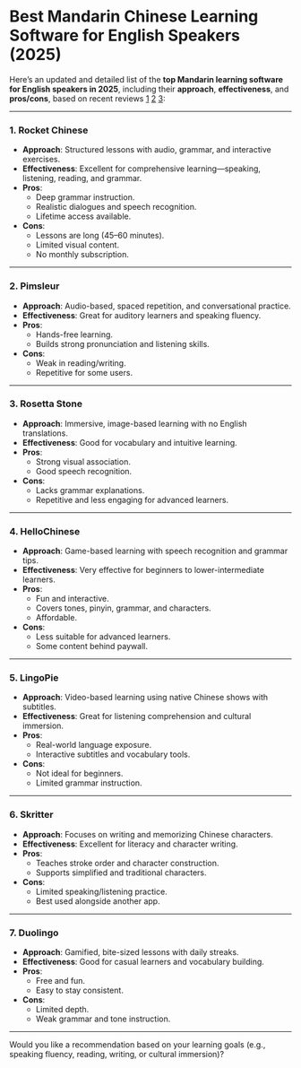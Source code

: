 # Best Mandarin Chinese Learning Software for English Speakers (2025)

Here’s an updated and detailed list of the **top Mandarin learning software for English speakers in 2025**, including their **approach**, **effectiveness**, and **pros/cons**, based on recent reviews [1](https://testprepinsight.com/best/best-apps-to-learn-mandarin-chinese/) [2](https://www.mezzoguild.com/learn/chinese/resources/chinese-apps/) [3](https://bing.com/search?q=Best+Mandarin+Chinese+learning+software+for+English+speakers+2025+with+approach%2c+effectiveness%2c+pros+and+cons):

---

### **1. Rocket Chinese**
- **Approach**: Structured lessons with audio, grammar, and interactive exercises.
- **Effectiveness**: Excellent for comprehensive learning—speaking, listening, reading, and grammar.
- **Pros**:
  - Deep grammar instruction.
  - Realistic dialogues and speech recognition.
  - Lifetime access available.
- **Cons**:
  - Lessons are long (45–60 minutes).
  - Limited visual content.
  - No monthly subscription.

---

### **2. Pimsleur**
- **Approach**: Audio-based, spaced repetition, and conversational practice.
- **Effectiveness**: Great for auditory learners and speaking fluency.
- **Pros**:
  - Hands-free learning.
  - Builds strong pronunciation and listening skills.
- **Cons**:
  - Weak in reading/writing.
  - Repetitive for some users.

---

### **3. Rosetta Stone**
- **Approach**: Immersive, image-based learning with no English translations.
- **Effectiveness**: Good for vocabulary and intuitive learning.
- **Pros**:
  - Strong visual association.
  - Good speech recognition.
- **Cons**:
  - Lacks grammar explanations.
  - Repetitive and less engaging for advanced learners.

---

### **4. HelloChinese**
- **Approach**: Game-based learning with speech recognition and grammar tips.
- **Effectiveness**: Very effective for beginners to lower-intermediate learners.
- **Pros**:
  - Fun and interactive.
  - Covers tones, pinyin, grammar, and characters.
  - Affordable.
- **Cons**:
  - Less suitable for advanced learners.
  - Some content behind paywall.

---

### **5. LingoPie**
- **Approach**: Video-based learning using native Chinese shows with subtitles.
- **Effectiveness**: Great for listening comprehension and cultural immersion.
- **Pros**:
  - Real-world language exposure.
  - Interactive subtitles and vocabulary tools.
- **Cons**:
  - Not ideal for beginners.
  - Limited grammar instruction.

---

### **6. Skritter**
- **Approach**: Focuses on writing and memorizing Chinese characters.
- **Effectiveness**: Excellent for literacy and character writing.
- **Pros**:
  - Teaches stroke order and character construction.
  - Supports simplified and traditional characters.
- **Cons**:
  - Limited speaking/listening practice.
  - Best used alongside another app.

---

### **7. Duolingo**
- **Approach**: Gamified, bite-sized lessons with daily streaks.
- **Effectiveness**: Good for casual learners and vocabulary building.
- **Pros**:
  - Free and fun.
  - Easy to stay consistent.
- **Cons**:
  - Limited depth.
  - Weak grammar and tone instruction.

---

Would you like a recommendation based on your learning goals (e.g., speaking fluency, reading, writing, or cultural immersion)?